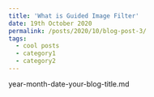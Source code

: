 ```yaml
---
title: 'What is Guided Image Filter'
date: 19th October 2020
permalink: /posts/2020/10/blog-post-3/
tags:
  - cool posts
  - category1
  - category2
---
```


year-month-date-your-blog-title.md
